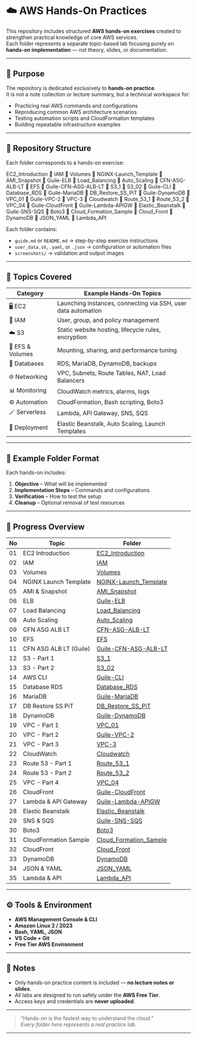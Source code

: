 # ☁️ AWS Hands-On Practices

This repository includes structured **AWS hands-on exercises** created to strengthen practical knowledge of core AWS services.  
Each folder represents a separate topic-based lab focusing purely on **hands-on implementation** — not theory, slides, or documentation.

---

## 🎯 Purpose

The repository is dedicated exclusively to **hands-on practice**.  
It is not a note collection or lecture summary, but a technical workspace for:

- Practicing real AWS commands and configurations
- Reproducing common AWS architecture scenarios
- Testing automation scripts and CloudFormation templates
- Building repeatable infrastructure examples

---

## 🧩 Repository Structure

Each folder corresponds to a hands-on exercise:

EC2_Introduction
📁 IAM
📁 Volumes
📁 NGINX-Launch_Template
📁 AMI_Snapshot
📁 Guile-ELB
📁 Load_Balancing
📁 Auto_Scaling
📁 CFN-ASG-ALB-LT
📁 EFS
📁 Guile-CFN-ASG-ALB-LT
📁 S3_1
📁 S3_02
📁 Guile-CLI
📁 Database_RDS
📁 Guile-MariaDB
📁 DB_Restore_SS_PiT
📁 Guile-DynamoDB
📁 VPC_01
📁 Guile-VPC-2
📁 VPC-3
📁 Cloudwatch
📁 Route_53_1
📁 Route_53_2
📁 VPC_04
📁 Guile-CloudFront
📁 Guile-Lambda-APIGW
📁 Elastic_Beanstalk
📁 Guile-SNS-SQS
📁 Boto3
📁 Cloud_Formation_Sample
📁 Cloud_Front
📁 DynamoDB
📁 JSON_YAML
📁 Lambda_API

Each folder contains:

- `guide.md` or `README.md` → step-by-step exercise instructions
- `user_data.sh`, `.yaml`, or `.json` → configuration or automation files
- `screenshots/` → validation and output images

---

## 🧠 Topics Covered

| Category         | Example Hands-On Topics                                       |
| ---------------- | ------------------------------------------------------------- |
| 🖥️ EC2           | Launching instances, connecting via SSH, user data automation |
| 🔐 IAM           | User, group, and policy management                            |
| ☁️ S3            | Static website hosting, lifecycle rules, encryption           |
| 🧱 EFS & Volumes | Mounting, sharing, and performance tuning                     |
| 🧮 Databases     | RDS, MariaDB, DynamoDB, backups                               |
| 🌐 Networking    | VPC, Subnets, Route Tables, NAT, Load Balancers               |
| 📊 Monitoring    | CloudWatch metrics, alarms, logs                              |
| ⚙️ Automation    | CloudFormation, Bash scripting, Boto3                         |
| 🪄 Serverless    | Lambda, API Gateway, SNS, SQS                                 |
| 🚀 Deployment    | Elastic Beanstalk, Auto Scaling, Launch Templates             |

---

## 📁 Example Folder Format

Each hands-on includes:

1. **Objective** – What will be implemented
2. **Implementation Steps** – Commands and configurations
3. **Verification** – How to test the setup
4. **Cleanup** – Optional removal of test resources

---

## 🧾 Progress Overview

| No  | Topic                  | Folder                                             |
| --- | ---------------------- | -------------------------------------------------- |
| 01  | EC2 Introduction       | [EC2_Introduction](./EC2_Introduction)             |
| 02  | IAM                    | [IAM](./IAM)                                       |
| 03  | Volumes                | [Volumes](./Volumes)                               |
| 04  | NGINX Launch Template  | [NGINX-Launch_Template](./NGINX-Launch_Template)   |
| 05  | AMI & Snapshot         | [AMI_Snapshot](./AMI_Snapshot)                     |
| 06  | ELB                    | [Guile-ELB](./Guile-ELB)                           |
| 07  | Load Balancing         | [Load_Balancing](./Load_Balancing)                 |
| 08  | Auto Scaling           | [Auto_Scaling](./Auto_Scaling)                     |
| 09  | CFN ASG ALB LT         | [CFN-ASG-ALB-LT](./CFN-ASG-ALB-LT)                 |
| 10  | EFS                    | [EFS](./EFS)                                       |
| 11  | CFN ASG ALB LT (Guile) | [Guile-CFN-ASG-ALB-LT](./Guile-CFN-ASG-ALB-LT)     |
| 12  | S3 - Part 1            | [S3_1](./S3_1)                                     |
| 13  | S3 - Part 2            | [S3_02](./S3_02)                                   |
| 14  | AWS CLI                | [Guile-CLI](./Guile-CLI)                           |
| 15  | Database RDS           | [Database_RDS](./Database_RDS)                     |
| 16  | MariaDB                | [Guile-MariaDB](./Guile-MariaDB)                   |
| 17  | DB Restore SS PiT      | [DB_Restore_SS_PiT](./DB_Restore_SS_PiT)           |
| 18  | DynamoDB               | [Guile-DynamoDB](./Guile-DynamoDB)                 |
| 19  | VPC - Part 1           | [VPC_01](./VPC_01)                                 |
| 20  | VPC - Part 2           | [Guile-VPC-2](./Guile-VPC-2)                       |
| 21  | VPC - Part 3           | [VPC-3](./VPC-3)                                   |
| 22  | CloudWatch             | [Cloudwatch](./Cloudwatch)                         |
| 23  | Route 53 - Part 1      | [Route_53_1](./Route_53_1)                         |
| 24  | Route 53 - Part 2      | [Route_53_2](./Route_53_2)                         |
| 25  | VPC - Part 4           | [VPC_04](./VPC_04)                                 |
| 26  | CloudFront             | [Guile-CloudFront](./Guile-CloudFront)             |
| 27  | Lambda & API Gateway   | [Guile-Lambda-APIGW](./Guile-Lambda-APIGW)         |
| 28  | Elastic Beanstalk      | [Elastic_Beanstalk](./Elastic_Beanstalk)           |
| 29  | SNS & SQS              | [Guile-SNS-SQS](./Guile-SNS-SQS)                   |
| 30  | Boto3                  | [Boto3](./Boto3)                                   |
| 31  | CloudFormation Sample  | [Cloud_Formation_Sample](./Cloud_Formation_Sample) |
| 32  | CloudFront             | [Cloud_Front](./Cloud_Front)                       |
| 33  | DynamoDB               | [DynamoDB](./DynamoDB)                             |
| 34  | JSON & YAML            | [JSON_YAML](./JSON_YAML)                           |
| 35  | Lambda & API           | [Lambda_API](./Lambda_API)                         |

---

## ⚙️ Tools & Environment

- **AWS Management Console & CLI**
- **Amazon Linux 2 / 2023**
- **Bash, YAML, JSON**
- **VS Code + Git**
- **Free Tier AWS Environment**

---

## 📌 Notes

- Only hands-on practice content is included — **no lecture notes or slides**.
- All labs are designed to run safely under the **AWS Free Tier**.
- Access keys and credentials are **never uploaded**.

---

> “Hands-on is the fastest way to understand the cloud.”  
> _Every folder here represents a real practice lab._

---
